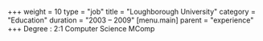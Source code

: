 +++
weight = 10
type = "job"
title = "Loughborough University"
category = "Education"
duration = "2003 &ndash; 2009"
[menu.main]
  parent = "experience"
+++
Degree
: 2:1 Computer Science MComp
